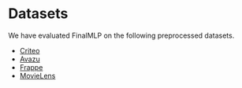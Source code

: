 # Datasets

We have evaluated FinalMLP on the following preprocessed datasets.

+ [Criteo](./Criteo/Criteo_x1)
+ [Avazu](./Avazu/Avazu_x1)
+ [Frappe](./Frappe/Frappe_x1)
+ [MovieLens](./Movielens/MovielensLatest_x1)

